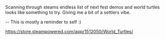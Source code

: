 Scanning through steams endless list of next fest demos and world turtles looks like something to try. Giving me a bit of a settlers vibe.

-- This is mostly a reminder to self :)

https://store.steampowered.com/app/1512050/World_Turtles/